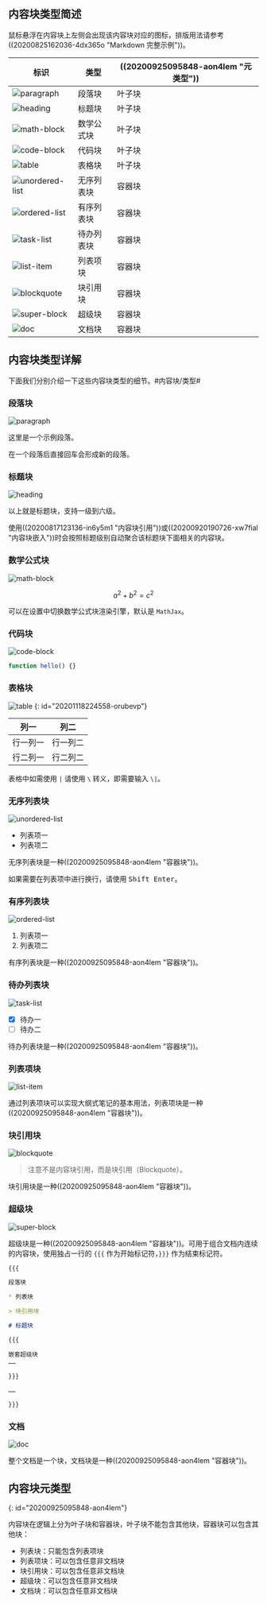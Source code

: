 ## 内容块类型简述

鼠标悬浮在内容块上左侧会出现该内容块对应的图标，排版用法请参考 ((20200825162036-4dx365o "Markdown 完整示例"))。

| 标识                                       | 类型          | ((20200925095848-aon4lem "元类型")) |
| -------------------------------------------- | --------------- | ------------------------------- |
| ![paragraph](assets/paragraph.svg)           | 段落块       | 叶子块                       |
| ![heading](assets/heading.svg)               | 标题块       | 叶子块                       |
| ![math-block](assets/math-block.svg)         | 数学公式块 | 叶子块                       |
| ![code-block](assets/code-block.svg)         | 代码块       | 叶子块                       |
| ![table](assets/table.svg)                   | 表格块       | 叶子块                       |
| ![unordered-list](assets/unordered-list.svg) | 无序列表块 | 容器块                       |
| ![ordered-list](assets/ordered-list.svg)     | 有序列表块 | 容器块                       |
| ![task-list](assets/task-list.svg)           | 待办列表块 | 容器块                       |
| ![list-item](assets/list-item.svg)           | 列表项块    | 容器块                       |
| ![blockquote](assets/blockquote.svg)         | 块引用块    | 容器块                       |
| ![super-block](assets/super-block.svg)       | 超级块       | 容器块                       |
| ![doc](assets/doc.svg)                       | 文档块       | 容器块                       |

## 内容块类型详解

下面我们分别介绍一下这些内容块类型的细节。#内容块/类型#

### 段落块

![paragraph](assets/paragraph.svg)

这里是一个示例段落。

在一个段落后直接回车会形成新的段落。

### 标题块

![heading](assets/heading.svg)

以上就是标题块，支持一级到六级。

使用((20200817123136-in6y5m1 "内容块引用"))或((20200920190726-xw7fial "内容块嵌入"))时会按照标题级别自动聚合该标题块下面相关的内容块。

### 数学公式块

![math-block](assets/math-block.svg)

$$
a^2 + b^2 = c^2
$$

可以在设置中切换数学公式块渲染引擎，默认是 `MathJax`。

### 代码块

![code-block](assets/code-block.svg)

```js
function hello() {}
```

### 表格块

![table](assets/table.svg)
{: id="20201118224558-orubevp"}

| 列一       | 列二       |
| ------------ | ------------ |
| 行一列一 | 行一列二 |
| 行二列一 | 行二列二 |

表格中如需使用 `|` 请使用 `\` 转义，即需要输入 `\|`。

### 无序列表块

![unordered-list](assets/unordered-list.svg)

* 列表项一
* 列表项二

无序列表块是一种((20200925095848-aon4lem "容器块"))。

如果需要在列表项中进行换行，请使用 <kbd>Shift Enter</kbd>。

### 有序列表块

![ordered-list](assets/ordered-list.svg)

1. 列表项一
2. 列表项二

有序列表块是一种((20200925095848-aon4lem "容器块"))。

### 待办列表块

![task-list](assets/task-list.svg)

- [X] 待办一
- [ ] 待办二

待办列表块是一种((20200925095848-aon4lem "容器块"))。

### 列表项块

![list-item](assets/list-item.svg)

通过列表项块可以实现大纲式笔记的基本用法，列表项块是一种((20200925095848-aon4lem "容器块"))。

### 块引用块

![blockquote](assets/blockquote.svg)

> 注意不是内容块引用，而是块引用（Blockquote）。

块引用块是一种((20200925095848-aon4lem "容器块"))。

### 超级块

![super-block](assets/super-block.svg)

超级块是一种((20200925095848-aon4lem "容器块"))。可用于组合文档内连续的内容块，使用独占一行的 `{{{` 作为开始标记符，`}}}` 作为结束标记符。

```markdown
{{{

段落块

* 列表块

> 块引用块

# 标题块

{{{

嵌套超级块
……

}}}

……

}}}
```

### 文档

![doc](assets/doc.svg)

整个文档是一个块，文档块是一种((20200925095848-aon4lem "容器块"))。

## 内容块元类型
{: id="20200925095848-aon4lem"}

内容块在逻辑上分为叶子块和容器块，叶子块不能包含其他块，容器块可以包含其他块：

* 列表块：只能包含列表项块
* 列表项块：可以包含任意非文档块
* 块引用块：可以包含任意非文档块
* 超级块：可以包含任意非文档块
* 文档块：可以包含任意非文档块
